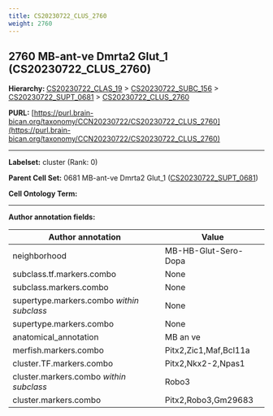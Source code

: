 ```yaml
---
title: CS20230722_CLUS_2760
weight: 2760
---
```

## 2760 MB-ant-ve Dmrta2 Glut_1 (CS20230722_CLUS_2760)
<b>Hierarchy: </b>
[CS20230722_CLAS_19](../CS20230722_CLAS_19) >
[CS20230722_SUBC_156](../CS20230722_SUBC_156) >
[CS20230722_SUPT_0681](../CS20230722_SUPT_0681) >
[CS20230722_CLUS_2760](../CS20230722_CLUS_2760)

**PURL:** [https://purl.brain-bican.org/taxonomy/CCN20230722/CS20230722_CLUS_2760](https://purl.brain-bican.org/taxonomy/CCN20230722/CS20230722_CLUS_2760)

---


**Labelset:** cluster (Rank: 0)

**Parent Cell Set:** 0681 MB-ant-ve Dmrta2 Glut_1 ([CS20230722_SUPT_0681](../CS20230722_SUPT_0681))



**Cell Ontology Term:** 

[MARKER GENES.]: #


---

[TRANSFERRED ANNOTATIONS.]: #


[AUTHOR ANNOTATION FIELDS.]: #


**Author annotation fields:**

| Author annotation | Value |
|-------------------|-------|
|neighborhood|MB-HB-Glut-Sero-Dopa|
|subclass.tf.markers.combo|None|
|subclass.markers.combo|None|
|supertype.markers.combo _within subclass_|None|
|supertype.markers.combo|None|
|anatomical_annotation|MB an ve|
|merfish.markers.combo|Pitx2,Zic1,Maf,Bcl11a|
|cluster.TF.markers.combo|Pitx2,Nkx2-2,Npas1|
|cluster.markers.combo _within subclass_|Robo3|
|cluster.markers.combo|Pitx2,Robo3,Gm29683|
